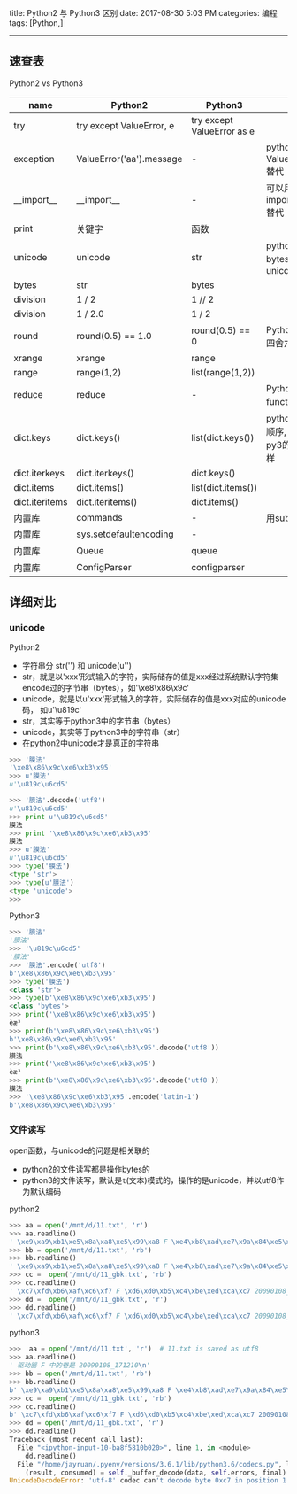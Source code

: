 title: Python2 与 Python3 区别
date: 2017-08-30 5:03 PM
categories: 编程
tags: [Python,]

---

## 速查表
Python2 vs Python3

| name          | Python2                | Python3           |                                            |
|---------------|------------------------|-------------------|--------------------------------------------|
| try | try except ValueError, e | try except ValueError as e | 
| exception | ValueError('aa').message | - | python3中可用ValueError('aa').args[0] 替代 |  |
| \_\_import\_\_ | \_\_import\_\_ | - | 可以用importlib.import_module替代 |
| print         | 关键字                    | 函数                |                                            |
| unicode       | unicode                | str               |     python2默认的string是bytes， Python3中是unicode                                       |
| bytes         | str                    | bytes             |                                            |
| division      | 1 / 2                  | 1 // 2            |                                            |
| division      | 1 / 2.0                | 1 / 2              |                                            |
| round         | round(0.5) == 1.0      | round(0.5) == 0   | Python3内建的 round 是四舍六入五成双的机制               |
| xrange        | xrange                 | range             |                                            |
| range         | range(1,2)             | list(range(1,2))  |                                            |
| reduce	 | reduce | - | Python使用functools.reduce替代 | 
| dict.keys     | dict.keys()            | list(dict.keys()) | python的dict遍历不保证顺序, 同一个字典py2和py3的遍历顺序可能不一样 |
| dict.iterkeys | dict.iterkeys()        | dict.keys()       |                                            |
| dict.items     | dict.items()            | list(dict.items()) |  |
| dict.iteritems | dict.iteritems()        | dict.items()       |                                            |
| 内置库           | commands               | -                 |   用subprocess替代                                         |
| 内置库           | sys.setdefaultencoding | -                 |                                            |
| 内置库           | Queue                  | queue             |                                                                                  |
| 内置库           | ConfigParser           | configparser      |  |


## 详细对比
### unicode
Python2
- 字符串分 str('') 和 unicode(u'')
- str，就是以'xxx'形式输入的字符，实际储存的值是xxx经过系统默认字符集encode过的字节串（bytes），如'\xe8\x86\x9c'
- unicode，就是以u'xxx'形式输入的字符，实际储存的值是xxx对应的unicode码， 如u'\u819c'
- str，其实等于python3中的字节串（bytes）
- unicode，其实等于python3中的字符串（str）
- 在python2中unicode才是真正的字符串

<!--more-->

```python
>>> '膜法'
'\xe8\x86\x9c\xe6\xb3\x95'
>>> u'膜法'
u'\u819c\u6cd5'

>>> '膜法'.decode('utf8')
u'\u819c\u6cd5'
>>> print u'\u819c\u6cd5'
膜法
>>> print '\xe8\x86\x9c\xe6\xb3\x95'
膜法
>>> u'膜法'
u'\u819c\u6cd5'
>>> type('膜法')
<type 'str'>
>>> type(u'膜法')
<type 'unicode'>
>>>
```

Python3

```python
>>> '膜法'
'膜法'
>>> '\u819c\u6cd5'
'膜法'
>>> '膜法'.encode('utf8')
b'\xe8\x86\x9c\xe6\xb3\x95'
>>> type('膜法')
<class 'str'>
>>> type(b'\xe8\x86\x9c\xe6\xb3\x95')
<class 'bytes'>
>>> print('\xe8\x86\x9c\xe6\xb3\x95')
èæ³
>>> print(b'\xe8\x86\x9c\xe6\xb3\x95')
b'\xe8\x86\x9c\xe6\xb3\x95'
>>> print(b'\xe8\x86\x9c\xe6\xb3\x95'.decode('utf8'))
膜法
>>> print('\xe8\x86\x9c\xe6\xb3\x95')
èæ³
>>> print(b'\xe8\x86\x9c\xe6\xb3\x95'.decode('utf8'))
膜法
>>> '\xe8\x86\x9c\xe6\xb3\x95'.encode('latin-1')
b'\xe8\x86\x9c\xe6\xb3\x95'
```

### 文件读写
open函数，与unicode的问题是相关联的
- python2的文件读写都是操作bytes的
- python3的文件读写，默认是`t`(文本)模式的，操作的是unicode，并以utf8作为默认编码

python2

```python
>>> aa = open('/mnt/d/11.txt', 'r')
>>> aa.readline()
' \xe9\xa9\xb1\xe5\x8a\xa8\xe5\x99\xa8 F \xe4\xb8\xad\xe7\x9a\x84\xe5\x8d\xb7\xe6\x98\xaf 20090108_171210\r\n'
>>> bb = open('/mnt/d/11.txt', 'rb')
>>> bb.readline()
' \xe9\xa9\xb1\xe5\x8a\xa8\xe5\x99\xa8 F \xe4\xb8\xad\xe7\x9a\x84\xe5\x8d\xb7\xe6\x98\xaf 20090108_171210\r\n'
>>> cc =  open('/mnt/d/11_gbk.txt', 'rb')
>>> cc.readline()
' \xc7\xfd\xb6\xaf\xc6\xf7 F \xd6\xd0\xb5\xc4\xbe\xed\xca\xc7 20090108_171210'
>>> dd =  open('/mnt/d/11_gbk.txt', 'r')
>>> dd.readline()
' \xc7\xfd\xb6\xaf\xc6\xf7 F \xd6\xd0\xb5\xc4\xbe\xed\xca\xc7 20090108_171210'
```

python3

```python
>>>  aa = open('/mnt/d/11.txt', 'r')  # 11.txt is saved as utf8
>>> aa.readline()
' 驱动器 F 中的卷是 20090108_171210\n'
>>> bb = open('/mnt/d/11.txt', 'rb')
>>> bb.readline()
b' \xe9\xa9\xb1\xe5\x8a\xa8\xe5\x99\xa8 F \xe4\xb8\xad\xe7\x9a\x84\xe5\x8d\xb7\xe6\x98\xaf 20090108_171210\r\n'
>>> cc =  open('/mnt/d/11_gbk.txt', 'rb')
>>> cc.readline()
b' \xc7\xfd\xb6\xaf\xc6\xf7 F \xd6\xd0\xb5\xc4\xbe\xed\xca\xc7 20090108_171210'
>>> dd = open('/mnt/d/11_gbk.txt', 'r')
>>> dd.readline()
Traceback (most recent call last):
  File "<ipython-input-10-ba8f5810b020>", line 1, in <module>
    dd.readline()
  File "/home/jayruan/.pyenv/versions/3.6.1/lib/python3.6/codecs.py", line 321, in decode
    (result, consumed) = self._buffer_decode(data, self.errors, final)
UnicodeDecodeError: 'utf-8' codec can't decode byte 0xc7 in position 1: invalid continuation byte
```
